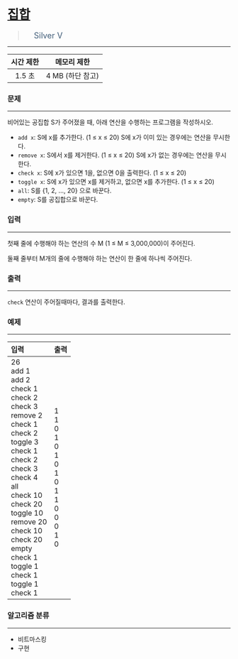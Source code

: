 # [집합](https://www.acmicpc.net/problem/11723)

> <img src="https://d2gd6pc034wcta.cloudfront.net/tier/6.svg" width="16" heigth="21" style = "vertical-align: middle;"/>&nbsp;<span style="font-size: 18px; color: #435f7a;">Silver V</span>

***

<div align="center">

|시간 제한|메모리 제한|
|:---:|:---:|
|1.5 초 |4 MB (하단 참고)|

</div>

### 문제

***

비어있는 공집합 S가 주어졌을 때, 아래 연산을 수행하는 프로그램을 작성하시오.

* <code>add x</code>: S에 x를 추가한다. (1 ≤ x ≤ 20) S에 x가 이미 있는 경우에는 연산을 무시한다.
* <code>remove x</code>: S에서 x를 제거한다. (1 ≤ x ≤ 20) S에 x가 없는 경우에는 연산을 무시한다.
* <code>check x</code>: S에 x가 있으면 1을, 없으면 0을 출력한다. (1 ≤ x ≤ 20)
* <code>toggle x</code>: S에 x가 있으면 x를 제거하고, 없으면 x를 추가한다. (1 ≤ x ≤ 20)
* <code>all</code>: S를 {1, 2, ..., 20} 으로 바꾼다.
* <code>empty</code>: S를 공집합으로 바꾼다.

### 입력

***

첫째 줄에 수행해야 하는 연산의 수 M (1 ≤ M ≤ 3,000,000)이 주어진다.

둘째 줄부터 M개의 줄에 수행해야 하는 연산이 한 줄에 하나씩 주어진다.

### 출력

***

<code>check</code> 연산이 주어질때마다, 결과를 출력한다.

### 예제

***

|입력|출력|
|:---|:---|
|26<br/>add 1<br/>add 2<br/>check 1<br/>check 2<br/>check 3<br/>remove 2<br/>check 1<br/>check 2<br/>toggle 3<br/>check 1<br/>check 2<br/>check 3<br/>check 4<br/>all<br/>check 10<br/>check 20<br/>toggle 10<br/>remove 20<br/>check 10<br/>check 20<br/>empty<br/>check 1<br/>toggle 1<br/>check 1<br/>toggle 1<br/>check 1|1<br/>1<br/>0<br/>1<br/>0<br/>1<br/>0<br/>1<br/>0<br/>1<br/>1<br/>0<br/>0<br/>0<br/>1<br/>0|

### 알고리즘 분류

***

* 비트마스킹
* 구현

